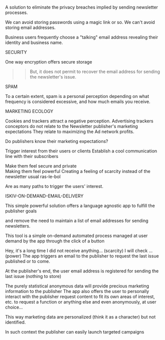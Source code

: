 A solution to eliminate the privacy breaches implied by sending newsletter processes.

We can avoid storing passwords using a magic link or so. 
We can't avoid storing email addresses.

Business users frequently choose a "talking" email address revealing their identity and business name.

SECURITY

One way encryption offers secure storage
>> But, it does not permit to recover the email address for sending the newsletter's issue.

SPAM

 To a certain extent, spam is a personal perception depending on what frequency is considered excessive, 
 and how much emails you receive.

MARKETING ECOLOGY
 
Cookies and trackers attract a negative perception. 
Advertising trackers conceptors do not relate to the Newsletter publisher's marketing expectations
They relate to maximizing the Ad network profits.

Do publishers know their marketing expectations?

Trigger interest from their users or clients
Establish a cool communication line with their subscribers

Make them feel secure and private  
Making them feel powerful 
Creating a feeling of scarcity instead of the newsletter usual ras-le-bol

Are as many paths to trigger the users' interest.

ISKIV-ON-DEMAND-EMAIL-DELIVERY 

This simple powerful solution offers a language agnostic app to fulfill the publisher goals

and remove the need to maintain a list of email addresses
for sending newsletters. 

This tool is a simple on-demand automated process 
managed at user demand by the app through the click of a button

Hey, it's a long time I did not receive anything... (scarcity)
I will check ...  (power)
The app triggers an email to the publisher 
to request the last issue published or to come. 

At the publisher's end, the user email address is registered for sending the last issue 
(nothing to store)

The purely statistical anonymous data will provide precious marketing information to the publisher
The app also offers the user to personally interact with the publisher
request content to fit its own areas of interest, etc.
to request a function
or anything else 
and even anonymously, at user choice...

This way marketing data are personalized (think it as a character) but not identified.

In such context the publisher can easily launch targeted campaigns
